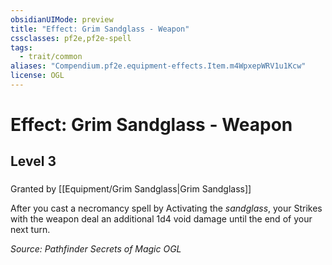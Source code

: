 ```yaml
---
obsidianUIMode: preview
title: "Effect: Grim Sandglass - Weapon"
cssclasses: pf2e,pf2e-spell
tags:
  - trait/common
aliases: "Compendium.pf2e.equipment-effects.Item.m4WpxepWRV1u1Kcw"
license: OGL
---
```

# Effect: Grim Sandglass - Weapon
## Level 3
### 






Granted by [[Equipment/Grim Sandglass|Grim Sandglass]]

After you cast a necromancy spell by Activating the _sandglass_, your Strikes with the weapon deal an additional 1d4 void damage until the end of your next turn.

*Source: Pathfinder Secrets of Magic*
*OGL*